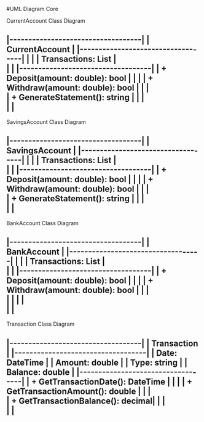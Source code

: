 #UML Diagram Core

CurrentAccount Class Diagram

|-----------------------------------|
|           CurrentAccount          |
|-----------------------------------|
|                                   |
|   Transactions: List<Transaction> |  
|                                   |
|-----------------------------------|
| + Deposit(amount: double): bool   |
|                                   |
| + Withdraw(amount: double): bool  |
|                                   |  
| + GenerateStatement(): string     | 
|                                   |   
|                                   |
-------------------------------------

SavingsAccount Class Diagram


|-----------------------------------|
|          SavingsAccount           |
|-----------------------------------|
|                                   |
|   Transactions: List<Transaction> |  
|                                   |
|-----------------------------------|
| + Deposit(amount: double): bool   |
|                                   |
| + Withdraw(amount: double): bool  |
|                                   |  
| + GenerateStatement(): string     | 
|                                   |   
|                                   |
-------------------------------------


BankAccount Class Diagram

|-----------------------------------|
|           BankAccount             |
|-----------------------------------|
|                                   |
|   Transactions: List<Transaction> |  
|                                   |
|-----------------------------------|
| + Deposit(amount: double): bool   |
|                                   |
| + Withdraw(amount: double): bool  |
|                                   |  
|                                   | 
|                                   |   
|                                   |
-------------------------------------

Transaction Class Diagram

|-----------------------------------|
|          Transaction              |
|-----------------------------------|
|    Date: DateTime                 |
|    Amount: double                 |
|    Type: string                   |
|    Balance: double                |
|-----------------------------------|
| + GetTransactionDate(): DateTime  |
|                                   |
| + GetTransactionAmount(): double  |
|                                   |  
| + GetTransactionBalance(): decimal| 
|                                   |   
|                                   |
-------------------------------------


